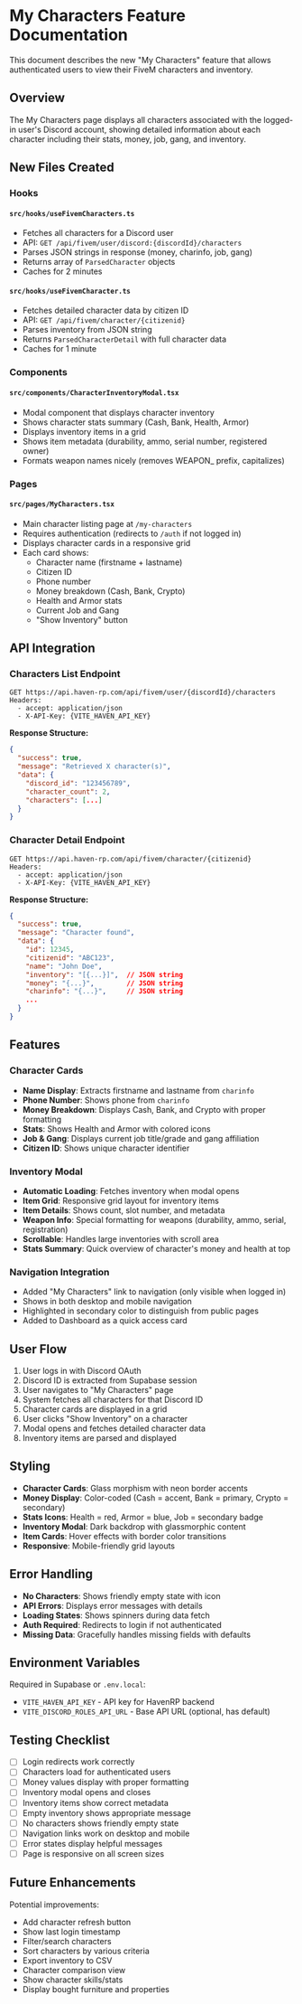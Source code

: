 # My Characters Feature Documentation

This document describes the new "My Characters" feature that allows authenticated users to view their FiveM characters and inventory.

## Overview

The My Characters page displays all characters associated with the logged-in user's Discord account, showing detailed information about each character including their stats, money, job, gang, and inventory.

## New Files Created

### Hooks

#### `src/hooks/useFivemCharacters.ts`
- Fetches all characters for a Discord user
- API: `GET /api/fivem/user/discord:{discordId}/characters`
- Parses JSON strings in response (money, charinfo, job, gang)
- Returns array of `ParsedCharacter` objects
- Caches for 2 minutes

#### `src/hooks/useFivemCharacter.ts`
- Fetches detailed character data by citizen ID
- API: `GET /api/fivem/character/{citizenid}`
- Parses inventory from JSON string
- Returns `ParsedCharacterDetail` with full character data
- Caches for 1 minute

### Components

#### `src/components/CharacterInventoryModal.tsx`
- Modal component that displays character inventory
- Shows character stats summary (Cash, Bank, Health, Armor)
- Displays inventory items in a grid
- Shows item metadata (durability, ammo, serial number, registered owner)
- Formats weapon names nicely (removes WEAPON_ prefix, capitalizes)

### Pages

#### `src/pages/MyCharacters.tsx`
- Main character listing page at `/my-characters`
- Requires authentication (redirects to `/auth` if not logged in)
- Displays character cards in a responsive grid
- Each card shows:
  - Character name (firstname + lastname)
  - Citizen ID
  - Phone number
  - Money breakdown (Cash, Bank, Crypto)
  - Health and Armor stats
  - Current Job and Gang
  - "Show Inventory" button

## API Integration

### Characters List Endpoint
```
GET https://api.haven-rp.com/api/fivem/user/{discordId}/characters
Headers:
  - accept: application/json
  - X-API-Key: {VITE_HAVEN_API_KEY}
```

**Response Structure:**
```json
{
  "success": true,
  "message": "Retrieved X character(s)",
  "data": {
    "discord_id": "123456789",
    "character_count": 2,
    "characters": [...]
  }
}
```

### Character Detail Endpoint
```
GET https://api.haven-rp.com/api/fivem/character/{citizenid}
Headers:
  - accept: application/json
  - X-API-Key: {VITE_HAVEN_API_KEY}
```

**Response Structure:**
```json
{
  "success": true,
  "message": "Character found",
  "data": {
    "id": 12345,
    "citizenid": "ABC123",
    "name": "John Doe",
    "inventory": "[{...}]",  // JSON string
    "money": "{...}",        // JSON string
    "charinfo": "{...}",     // JSON string
    ...
  }
}
```

## Features

### Character Cards
- **Name Display**: Extracts firstname and lastname from `charinfo`
- **Phone Number**: Shows phone from `charinfo`
- **Money Breakdown**: Displays Cash, Bank, and Crypto with proper formatting
- **Stats**: Shows Health and Armor with colored icons
- **Job & Gang**: Displays current job title/grade and gang affiliation
- **Citizen ID**: Shows unique character identifier

### Inventory Modal
- **Automatic Loading**: Fetches inventory when modal opens
- **Item Grid**: Responsive grid layout for inventory items
- **Item Details**: Shows count, slot number, and metadata
- **Weapon Info**: Special formatting for weapons (durability, ammo, serial, registration)
- **Scrollable**: Handles large inventories with scroll area
- **Stats Summary**: Quick overview of character's money and health at top

### Navigation Integration
- Added "My Characters" link to navigation (only visible when logged in)
- Shows in both desktop and mobile navigation
- Highlighted in secondary color to distinguish from public pages
- Added to Dashboard as a quick access card

## User Flow

1. User logs in with Discord OAuth
2. Discord ID is extracted from Supabase session
3. User navigates to "My Characters" page
4. System fetches all characters for that Discord ID
5. Character cards are displayed in a grid
6. User clicks "Show Inventory" on a character
7. Modal opens and fetches detailed character data
8. Inventory items are parsed and displayed

## Styling

- **Character Cards**: Glass morphism with neon border accents
- **Money Display**: Color-coded (Cash = accent, Bank = primary, Crypto = secondary)
- **Stats Icons**: Health = red, Armor = blue, Job = secondary badge
- **Inventory Modal**: Dark backdrop with glassmorphic content
- **Item Cards**: Hover effects with border color transitions
- **Responsive**: Mobile-friendly grid layouts

## Error Handling

- **No Characters**: Shows friendly empty state with icon
- **API Errors**: Displays error messages with details
- **Loading States**: Shows spinners during data fetch
- **Auth Required**: Redirects to login if not authenticated
- **Missing Data**: Gracefully handles missing fields with defaults

## Environment Variables

Required in Supabase or `.env.local`:
- `VITE_HAVEN_API_KEY` - API key for HavenRP backend
- `VITE_DISCORD_ROLES_API_URL` - Base API URL (optional, has default)

## Testing Checklist

- [ ] Login redirects work correctly
- [ ] Characters load for authenticated users
- [ ] Money values display with proper formatting
- [ ] Inventory modal opens and closes
- [ ] Inventory items show correct metadata
- [ ] Empty inventory shows appropriate message
- [ ] No characters shows friendly empty state
- [ ] Navigation links work on desktop and mobile
- [ ] Error states display helpful messages
- [ ] Page is responsive on all screen sizes

## Future Enhancements

Potential improvements:
- Add character refresh button
- Show last login timestamp
- Filter/search characters
- Sort characters by various criteria
- Export inventory to CSV
- Character comparison view
- Show character skills/stats
- Display bought furniture and properties

